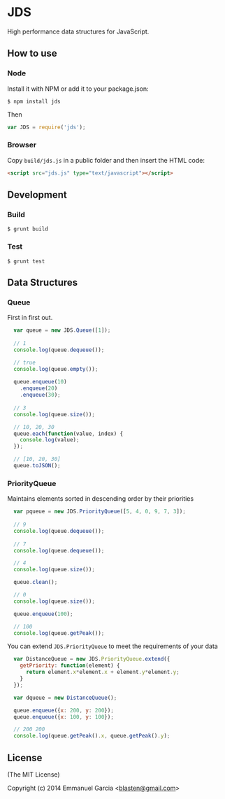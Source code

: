 # JDS

High performance data structures for JavaScript.

## How to use
### Node

Install it with NPM or add it to your package.json:

```
$ npm install jds
```

Then

```js
var JDS = require('jds');
```

### Browser

Copy ``build/jds.js`` in a public folder and then insert the HTML code:

```html
<script src="jds.js" type="text/javascript"></script>
```

## Development
### Build
```
$ grunt build
```

### Test
```
$ grunt test
```

## Data Structures
### Queue

First in first out.

```js
  var queue = new JDS.Queue([1]);
  
  // 1
  console.log(queue.dequeue());

  // true
  console.log(queue.empty());
  
  queue.enqueue(10)
    .enqueue(20)
    .enqueue(30);
  
  // 3
  console.log(queue.size());

  // 10, 20, 30
  queue.each(function(value, index) {
    console.log(value);
  });

  // [10, 20, 30]
  queue.toJSON();
```

### PriorityQueue

Maintains elements sorted in descending order by their priorities

```js
  var pqueue = new JDS.PriorityQueue([5, 4, 0, 9, 7, 3]);
  
  // 9
  console.log(queue.dequeue());
  
  // 7
  console.log(queue.dequeue());

  // 4
  console.log(queue.size());

  queue.clean();

  // 0
  console.log(queue.size());

  queue.enqueue(100);

  // 100
  console.log(queue.getPeak());
```

You can extend ``JDS.PriorityQueue`` to meet the requirements of your data

```js
  var DistanceQueue = new JDS.PriorityQueue.extend({
    getPriority: function(element) {
      return element.x*element.x + element.y*element.y;
    }
  });

  var dqueue = new DistanceQueue();

  queue.enqueue({x: 200, y: 200});
  queue.enqueue({x: 100, y: 100});

  // 200 200
  console.log(queue.getPeak().x, queue.getPeak().y);
```

## License

(The MIT License)

Copyright (c) 2014 Emmanuel Garcia &lt;blasten@gmail.com&gt;
